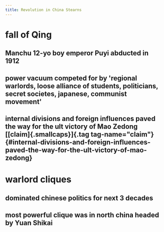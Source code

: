 ```yaml
---
title: Revolution in China Stearns
---
```


# fall of Qing

## Manchu 12-yo boy emperor Puyi abducted in 1912

## power vacuum competed for by \'regional warlords, loose alliance of students, politicians, secret societes, japanese, communist movement\'

## internal divisions and foreign influences paved the way for the ult victory of Mao Zedong [[claim]{.smallcaps}]{.tag tag-name="claim"} {#internal-divisions-and-foreign-influences-paved-the-way-for-the-ult-victory-of-mao-zedong}

# warlord cliques

## dominated chinese politics for next 3 decades

## most powerful clique was in north china headed by Yuan Shikai
